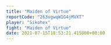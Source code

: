 ```yaml
---
title: "Maiden of Virtue"
reportCode: "263vgwqW1G4jMVXT"
player: "Sikohex"
fight: "Maiden of Virtue"
date: 2021-07-15T18:53:21.415000+00:00
---
```

